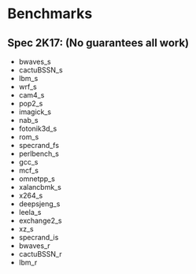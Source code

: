 # Benchmarks
## Spec 2K17: (No guarantees all work)
- bwaves_s
- cactuBSSN_s
- lbm_s
- wrf_s
- cam4_s
- pop2_s
- imagick_s
- nab_s
- fotonik3d_s
- rom_s
- specrand_fs
- perlbench_s
- gcc_s
- mcf_s
- omnetpp_s
- xalancbmk_s
- x264_s
- deepsjeng_s
- leela_s
- exchange2_s
- xz_s
- specrand_is
- bwaves_r
- cactuBSSN_r
- lbm_r